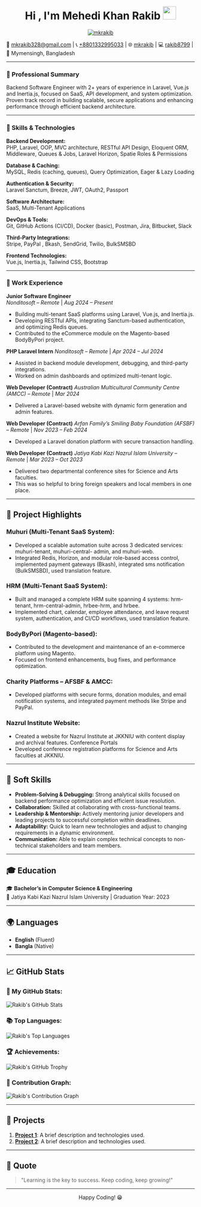 <h1 align="center">Hi , I'm Mehedi Khan Rakib <img src="https://media.giphy.com/media/hvRJCLFzcasrR4ia7z/giphy.gif" width="35"></h1>
<p align="center">
  <a href="https://github.com/DenverCoder1/readme-typing-svg">
    <img src="https://readme-typing-svg.herokuapp.com?lines=Backend+focused+Software+Engineer;Expert+in+Laravel%2C+Vue.js%2C+Inertia.js;Expert+in+SaaS%2C+API+Development;Expert+in+Performance+Optimization&center=true&width=500&height=50" alt="mkrakib">
  </a>
</p>

📧 <a href="mailto:mkrakib328@gmail.com">mkrakib328@gmail.com</a> |
📞 <a href="tel:+8801332995033">+8801332995033</a> |
🌐 <a href="https://www.linkedin.com/in/mehedi-khan-mkr/">mkrakib</a> |
💻 <a href="https://github.com/rakib8799">rakib8799</a> |
📍 Mymensingh, Bangladesh

---

### 🧠 Professional Summary

Backend Software Engineer with 2+ years of experience in Laravel, Vue.js and Inertia.js, focused on SaaS, API
development, and system optimization. Proven track record in building scalable, secure applications and enhancing
performance through efficient backend architecture.

---

### 🚀 Skills & Technologies

**Backend Development:**  
PHP, Laravel, OOP, MVC architecture, RESTful API Design, Eloquent ORM, Middleware, Queues & Jobs, Laravel Horizon, Spatie Roles & Permissions

**Database & Caching:**  
MySQL, Redis (caching, queues), Query Optimization, Eager & Lazy Loading

**Authentication & Security:**  
Laravel Sanctum, Breeze, JWT, OAuth2, Passport

**Software Architecture:**  
SaaS, Multi-Tenant Applications

**DevOps & Tools:**  
Git, GitHub Actions (CI/CD), Docker (basic), Postman, Jira, Bitbucket, Slack

**Third-Party Integrations:**  
Stripe, PayPal , Bkash, SendGrid, Twilio, BulkSMSBD

**Frontend Technologies:**  
Vue.js, Inertia.js, Tailwind CSS, Bootstrap

---

### 💼 Work Experience

**Junior Software Engineer**  
*Nonditosoft – Remote* | *Aug 2024 – Present*  
- Building multi-tenant SaaS platforms using Laravel, Vue.js, and Inertia.js.
- Developing RESTful APIs, integrating Sanctum-based authentication, and optimizing Redis queues.
- Contributed to the eCommerce module on the Magento-based BodyByPori project.

**PHP Laravel Intern**
*Nonditosoft – Remote* | *Apr 2024 – Jul 2024*
- Assisted in backend module development, debugging, and third-party integrations.
- Worked on admin dashboards and optimized multi-tenant logic.

**Web Developer (Contract)**
*Australian Multicultural Community Centre (AMCC) – Remote* | *Mar 2024*
- Delivered a Laravel-based website with dynamic form generation and admin features.

**Web Developer (Contract)**
*Arfan Family’s Smiling Baby Foundation (AFSBF) – Remote* | *Nov 2023 – Feb 2024*
- Developed a Laravel donation platform with secure transaction handling.

**Web Developer (Contract)**
*Jatiya Kabi Kazi Nazrul Islam University – Remote* | *Mar 2023 – Oct 2023*
- Delivered two departmental conference sites for Science and Arts faculties.
- This was so helpful to bring foreign speakers and local members in one place.

---

## 🚀 Project Highlights

### **Muhuri (Multi-Tenant SaaS System):**
- Developed a scalable automation suite across 3 dedicated services: muhuri-tenant, muhuri-central-
admin, and muhuri-web.
- Integrated Redis, Horizon, and modular role-based access control, implemented payment gateways (Bkash),
integrated sms notification (BulkSMSBD), used translation feature.
### **HRM (Multi-Tenant SaaS System):**
- Built and managed a complete HRM suite spanning 4 systems: hrm-tenant, hrm-central-admin, hrbee-hrm, and hrbee.
- Implemented chart, calendar, employee attendance, and leave request system, authentication, and CI/CD
workflows, used translation feature.
### **BodyByPori (Magento-based):**
- Contributed to the development and maintenance of an e-commerce platform using Magento.
- Focused on frontend enhancements, bug fixes, and performance optimization.
### **Charity Platforms – AFSBF & AMCC:**
- Developed platforms with secure forms, donation modules, and email notification systems, and integrated
payment methods like Stripe and PayPal.
### **Nazrul Institute Website:**
- Created a website for Nazrul Institute at JKKNIU with content display and archival features.
Conference Portals
- Developed conference registration platforms for Science and Arts faculties at JKKNIU.
---

## 🌟 Soft Skills

- **Problem-Solving & Debugging:** Strong analytical skills focused on backend performance optimization and efficient issue resolution.
- **Collaboration:** Skilled at collaborating with cross-functional teams.
- **Leadership & Mentorship:** Actively mentoring junior developers and leading projects to successful completion within deadlines.
- **Adaptability:** Quick to learn new technologies and adjust to changing requirements in a dynamic environment.
- **Communication:** Able to explain complex technical concepts to non-technical stakeholders and team members.
---

## 🎓 Education

🎓 **Bachelor’s in Computer Science & Engineering**  
📌 Jatiya Kabi Kazi Nazrul Islam University | Graduation Year: 2023

---

## 🌍 Languages

- **English** (Fluent)
- **Bangla** (Native)

---

## 📈 GitHub Stats

### 🚀 My GitHub Stats:
![Rakib's GitHub Stats](https://github-readme-stats.vercel.app/api?username=rakib8799&show_icons=true&count_private=true&hide=prs&theme=radical)

### 📚 Top Languages:
![Rakib's Top Languages](https://github-readme-stats.vercel.app/api/top-langs/?username=rakib8799&langs_count=10&layout=compact&theme=radical)

### 🏆 Achievements:
![Rakib's GitHub Trophy](https://github-profile-trophy.vercel.app/?username=rakib8799&theme=radical)

### 📅 Contribution Graph:
![Rakib's Contribution Graph](https://github-readme-streak-stats.herokuapp.com/?user=rakib8799&theme=radical)

---

## 📂 Projects

1. **[Project 1](link-to-project)**: A brief description and technologies used.
2. **[Project 2](link-to-project)**: A brief description and technologies used.

---

## 💬 Quote

> "Learning is the key to success. Keep coding, keep growing!"

---

<p align="center">Happy Coding! 😁</p>
